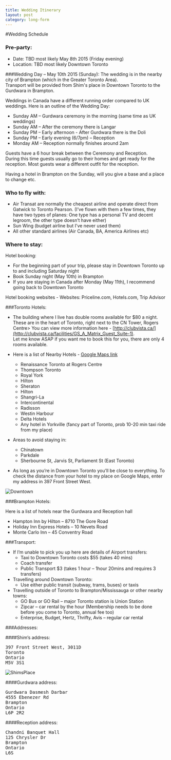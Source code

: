 ```yaml
---
title: Wedding Itinerary
layout: post
category: long-form
---
```


#Wedding Schedule

### Pre-party:
* Date: TBD most likely May 8th 2015 (Friday evening)
* Location: TBD most likely Downtown Toronto


###Wedding Day – May 10th 2015 (Sunday):
The wedding is in the nearby city of Brampton (which in the Greater Toronto Area). <br>
Transport will be provided from Shim's place in Downtown Toronto to the Gurdwara in Brampton.

Weddings in Canada have a different running order compared to UK weddings. Here is an outline of the Wedding Day:

* Sunday AM – Gurdwara ceremony in the morning (same time as UK weddings)
* Sunday AM – After the ceremony there is Langar
* Sunday PM – Early afternoon - After Gurdwara there is the Doli
* Sunday PM – Early evening (6/7pm) – Reception
* Monday AM – Reception normally finishes around 2am

Guests have a 6 hour break between the Ceremony and Reception.<br>
During this time guests usually go to their homes and get ready for the reception. Most guests wear a different outfit for the reception.

Having a hotel in Brampton on the Sunday, will you give a base and a place to change etc.



### Who to fly with:

* Air Transat are normally the cheapest airline and operate direct from Gatwick to Toronto Pearson. (I’ve flown with them a few times, they have two types of planes: One type has a personal TV and decent legroom, the other type doesn’t have either)
* Sun Wing (budget airline but I’ve never used them)
* All other standard airlines (Air Canada, BA, America Airlines etc)

### Where to stay:
Hotel booking:

* For the beginning part of your trip, please stay in Downtown Toronto up to and including Saturday night
* Book Sunday night (May 10th) in Brampton
* If you are staying in Canada after Monday (May 11th), I recommend going back to Downtown Toronto

Hotel booking websites - Websites: Priceline.com, Hotels.com, Trip Advisor


###Toronto Hotels:
* The building where I live has double rooms available for $80 a night. These are in the heart of Toronto, right next to the CN Tower, Rogers Centre> You can view more information here - [http://clubvista.ca/](http://clubvista.ca/facilities/GS_A_Matrix_Guest_Suite-1). <br>
 Let me know ASAP if you want me to book this for you, there are only 4 rooms available.

* Here is a list of Nearby Hotels - [Google Maps link](https://www.google.ca/maps/search/hotels+toronto/@43.6486854,-79.3876799,15z)  
  * Renaissance Toronto at Rogers Centre
  * Thompson Toronto
  * Royal York
  * Hilton
  * Sheraton
  * Hilton
  * Shangri-La
  * Intercontinental
  * Radisson
  * Westin Harbour
  * Delta Hotels
  * Any hotel in Yorkville (fancy part of Toronto, prob 10-20 min taxi ride from my place)
* Areas to avoid staying in:
  * Chinatown 
  * Parkdale
  * Sherbourne St, Jarvis St, Parliament St (East Toronto)
* As long as you’re in Downtown Toronto you’ll be close to everything. To check the distance from your hotel to my place on Google Maps, enter my address in 397 Front Street West.

![Downtown]({{site.url}}/images/downtownmap.png)

###Brampton Hotels:

Here is a list of hotels near the Gurdwara and Reception hall

  * Hampton Inn by Hilton – 8710 The Gore Road
  * Holiday Inn Express Hotels – 10 Nevets Road
  * Monte Carlo Inn – 45 Conventry Road

###Transport:

* If I’m unable to pick you up here are details of Airport transfers:
  * Taxi to Downtown Toronto costs $55 (takes 40 mins)
  * Coach transfer 
  * Public Transport $3 (takes 1 hour – 1hour 20mins and requires 3 transfers)
* Travelling around Downtown Toronto:
  * Use either public transit (subway, trams, buses) or taxis
* Travelling outside of Toronto to Brampton/Mississauga or other nearby towns:
  * GO Bus or GO Rail – major Toronto station is Union Station
  * Zipcar – car rental by the hour (Membership needs to be done before you come to Toronto, annual fee too)
  * Enterprise, Budget, Hertz, Thrifty, Avis – regular car rental


###Addresses:

####Shim’s address:
<pre>
397 Front Street West, 3011D
Toronto
Ontario
M5V 3S1
</pre>
![ShimsPlace]({{site.url}}/images/397.png)

####Gurdwara address:
<pre>
Gurdwara Dasmesh Darbar
4555 Ebenezer Rd
Brampton
Ontario
L6P 2R2
</pre>

####Reception address:
<pre>
Chandni Banquet Hall
125 Chrysler Dr
Brampton
Ontario
L6S
</pre>